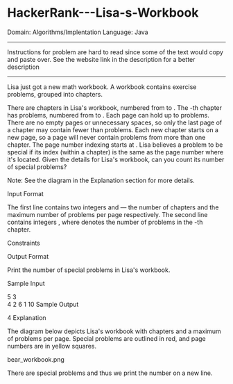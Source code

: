 # HackerRank---Lisa-s-Workbook
Domain: Algorithms/Implentation
Language: Java

**************************************************************************************************************************************
Instructions for problem are hard to read since some of the text would copy and paste over.  See the website link in the description for a better description
**************************************************************************************************************************************


Lisa just got a new math workbook. A workbook contains exercise problems, grouped into chapters.

There are  chapters in Lisa's workbook, numbered from  to .
The -th chapter has  problems, numbered from  to .
Each page can hold up to  problems. There are no empty pages or unnecessary spaces, so only the last page of a chapter may contain fewer than  problems.
Each new chapter starts on a new page, so a page will never contain problems from more than one chapter.
The page number indexing starts at .
Lisa believes a problem to be special if its index (within a chapter) is the same as the page number where it's located. Given the details for Lisa's workbook, can you count its number of special problems?

Note: See the diagram in the Explanation section for more details.

Input Format

The first line contains two integers  and  — the number of chapters and the maximum number of problems per page respectively. 
The second line contains  integers , where  denotes the number of problems in the -th chapter.

Constraints

Output Format

Print the number of special problems in Lisa's workbook.

Sample Input

5 3  
4 2 6 1 10
Sample Output

4
Explanation

The diagram below depicts Lisa's workbook with  chapters and a maximum of problems per page. Special problems are outlined in red, and page numbers are in yellow squares.

bear_workbook.png

There are  special problems and thus we print the number  on a new line.
